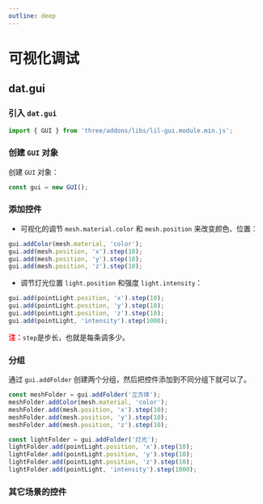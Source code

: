 ```yaml
---
outline: deep
---
```


# 可视化调试

## dat.gui

### 引入 `dat.gui`

```js
import { GUI } from 'three/addons/libs/lil-gui.module.min.js';
```

### 创建 `GUI` 对象

创建 `GUI` 对象：
```js
const gui = new GUI();
```

### 添加控件

- 可视化的调节 `mesh.material.color` 和 `mesh.position` 来改变颜色、位置：
```js
gui.addColor(mesh.material, 'color');
gui.add(mesh.position, 'x').step(10);
gui.add(mesh.position, 'y').step(10);
gui.add(mesh.position, 'z').step(10);
```

- 调节灯光位置 `light.position` 和强度 `light.intensity`：
```js
gui.add(pointLight.position, 'x').step(10);
gui.add(pointLight.position, 'y').step(10);
gui.add(pointLight.position, 'z').step(10);
gui.add(pointLight, 'intensity').step(1000);
```
<span style="color: red; font-weight: 600">注：</span>`step`是步长，也就是每条调多少。

### 分组

通过 `gui.addFolder` 创建两个分组，然后把控件添加到不同分组下就可以了。

```js
const meshFolder = gui.addFolder('立方体');
meshFolder.addColor(mesh.material, 'color');
meshFolder.add(mesh.position, 'x').step(10);
meshFolder.add(mesh.position, 'y').step(10);
meshFolder.add(mesh.position, 'z').step(10);
```

```js
const lightFolder = gui.addFolder('灯光');
lightFolder.add(pointLight.position, 'x').step(10);
lightFolder.add(pointLight.position, 'y').step(10);
lightFolder.add(pointLight.position, 'z').step(10);
lightFolder.add(pointLight, 'intensity').step(1000);
```

### 其它场景的控件











